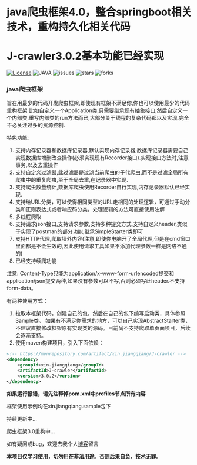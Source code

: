 # java爬虫框架4.0，整合springboot相关技术，重构持久化相关代码

# J-crawler3.0.2基本功能已经实现

[![License](https://img.shields.io/github/license/jiangqiang1996/J-crawler)](https://www.apache.org/licenses/LICENSE-2.0)
![JAVA](https://img.shields.io/badge/JAVA-11+-green.svg)
![issues](https://img.shields.io/github/issues/jiangqiang1996/J-crawler)
![stars](https://img.shields.io/github/stars/jiangqiang1996/J-crawler)
![forks](https://img.shields.io/github/forks/jiangqiang1996/J-crawler)

### java爬虫框架

旨在用最少的代码开发爬虫框架,即使现有框架不满足你,你也可以使用最少的代码重构框架
比如自定义一个Application类,只需要继承现有抽象接口,然后自定义一个内部类,重写内部类的run方法而已,大部分关于线程的复杂代码都以及实现,完全不必关注过多的资源控制.

特色功能:

1. 支持内存记录器和数据库记录器,默认实现内存记录器,数据库记录器需要自己实现数据库增删改查操作(必须实现现有Recorder接口).实现接口方法时,注意事务,以及去重操作
2. 支持自定义过滤器,此过滤器是过滤当前爬虫的子代爬虫,而不是过滤全局所有爬虫中的重复爬虫,至于全局去重,在记录器中实现.
3. 支持爬虫数量统计,数据库爬虫使用Recorder自行实现,内存记录器默认已经实现.
4. 支持给URL分类，可以使得相同类型的URL走相同的处理逻辑，可通过手动分类和正则表达式或者响应码分类。处理逻辑的方法可直接使用注解
5. 多线程爬取
6. 支持请求json接口,支持请求参数,支持多种提交方式,支持自定义header,类似于实现了postman的部分功能,继承SimpleStarter类即可
7. 支持HTTP代理,爬取墙外内容(注意,即使你电脑开了全局代理,但是在cmd窗口里面都是不会生效的,因此使用请求工具如果不添加代理参数一样是网络不通的)
8. 已经支持续爬功能

注意:
Content-Type只能为application/x-www-form-urlencoded提交和application/json提交两种,如果没有参数可以不写,否则必须写此header.不支持form-data。

有两种使用方式：
1. 拉取本框架代码，创建自己的包，然后在自己的包下编写启动类，具体参照Sample类。
如果有不满足你需求的地方，可以自己实现AbstractStarter类，不建议直接修改框架原有实现类的源码。目前尚不支持爬取单页面项目，后续会逐渐支持。
2. 使用maven构建项目，引入下面依赖：
```XML
<!-- https://mvnrepository.com/artifact/xin.jiangqiang/J-crawler -->
<dependency>
    <groupId>xin.jiangqiang</groupId>
    <artifactId>J-crawler</artifactId>
    <version>3.0.2</version>
</dependency>
```

**如果运行报错，请先注释掉pom.xml中profiles节点所有内容**

框架使用示例均在xin.jiangqiang.sample包下

持续更新中...

爬虫框架3.0重构中...

如有疑问或bug，欢迎去我个人[博客](https://www.qianyi.xin)留言

**本项目仅学习使用，切勿用在非法用途。否则后果自负，技术无罪。**
